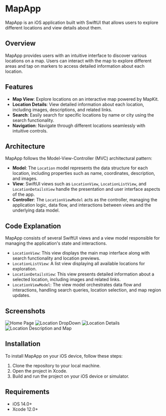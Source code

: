 # MapApp

MapApp is an iOS application built with SwiftUI that allows users to explore different locations and view details about them.

## Overview

MapApp provides users with an intuitive interface to discover various locations on a map. Users can interact with the map to explore different areas and tap on markers to access detailed information about each location.

## Features

- **Map View**: Explore locations on an interactive map powered by MapKit.
- **Location Details**: View detailed information about each location, including images, descriptions, and related links.
- **Search**: Easily search for specific locations by name or city using the search functionality.
- **Navigation**: Navigate through different locations seamlessly with intuitive controls.

## Architecture

MapApp follows the Model-View-Controller (MVC) architectural pattern:

- **Model**: The `Location` model represents the data structure for each location, including properties such as name, coordinates, description, and images.
- **View**: SwiftUI views such as `LocationView`, `LocationListView`, and `LocationDetailsView` handle the presentation and user interface aspects of the app.
- **Controller**: The `LocationViewModel` acts as the controller, managing the application logic, data flow, and interactions between views and the underlying data model.

## Code Explanation

MapApp consists of several SwiftUI views and a view model responsible for managing the application's state and interactions.

- `LocationView`: This view displays the main map interface along with search functionality and location previews.
- `LocationListView`: A list view displaying all available locations for exploration.
- `LocationDetailsView`: This view presents detailed information about a selected location, including images and related links.
- `LocationViewModel`: The view model orchestrates data flow and interactions, handling search queries, location selection, and map region updates.

## Screenshots

![Home Page](https://github.com/sabbirn26/MapApp/raw/main/ScreenShots/Screenshot-01.png)
![Location DropDown](https://github.com/sabbirn26/MapApp/raw/main/ScreenShots/Screenshot-02.png)
![Location Details](https://github.com/sabbirn26/MapApp/raw/main/ScreenShots/Screenshot-03.png)
![Location Description and Map](https://github.com/sabbirn26/MapApp/raw/main/ScreenShots/Screenshot-04.png)


## Installation

To install MapApp on your iOS device, follow these steps:

1. Clone the repository to your local machine.
2. Open the project in Xcode.
3. Build and run the project on your iOS device or simulator.

## Requirements

- iOS 14.0+
- Xcode 12.0+

